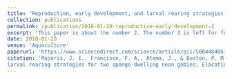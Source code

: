 ```yaml
---
title: "Reproduction, early development, and larval rearing strategies for two sponge-dwelling neon gobies, Elacatinus lori and E. colini."
collection: publications
permalink: /publication/2018-01-20-reproductive-early-development-2
excerpt: 'This paper is about the number 2. The number 3 is left for future work.'
date: 2018-01-20
venue: 'Aquaculture'
paperurl: 'https://www.sciencedirect.com/science/article/pii/S0044848617302491'
citation: 'Majoris, J. E., Francisco, F. A., Atema, J., & Buston, P. M. (2018). &quot;Reproduction, early development, and
larval rearing strategies for two sponge-dwelling neon gobies, Elacatinus lori and E. colini..&quot; <i>Aquaculture</i>._483_ , 286-295.'
---
```




